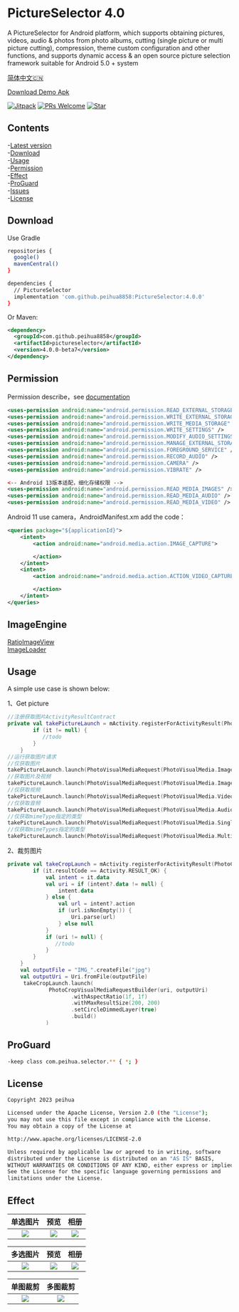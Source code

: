 # PictureSelector 4.0
   A PictureSelector for Android platform, which supports obtaining pictures, videos, audio & photos from photo albums, cutting (single picture or multi picture cutting), compression, theme custom configuration and other functions, and supports dynamic access & an open source picture selection framework suitable for Android 5.0 + system<br> 
   
   [简体中文🇨🇳](README_CN.md)

   [Download Demo Apk](https://github.com/peihua8858/PictureSelector/raw/master/demo/demo_2023-11-10_1721_v4.0.0.apk)<br>

[![Jitpack](https://jitpack.io/v/peihua8858/PictureSelector.svg)](https://github.com/peihua8858)
[![PRs Welcome](https://img.shields.io/badge/PRs-Welcome-brightgreen.svg)](https://github.com/peihua8858)
[![Star](https://img.shields.io/github/stars/peihua8858/PictureSelector.svg)](https://github.com/peihua8858/PictureSelector)


## Contents
-[Latest version](https://github.com/peihua8858/PictureSelector/releases/tag/4.0.0)<br>
-[Download](#Download)<br>
-[Usage](#Usage)<br>
-[Permission](#Permission)<br>
-[Effect](#Effect)<br>
-[ProGuard](#ProGuard)<br>
-[Issues](https://github.com/peihua8858/PictureSelector/wiki/%E5%A6%82%E4%BD%95%E6%8F%90Issues%3F)<br>
-[License](#License)<br>


## Download

Use Gradle

```sh
repositories {
  google()
  mavenCentral()
}

dependencies {
  // PictureSelector
  implementation 'com.github.peihua8858:PictureSelector:4.0.0'
}
```

Or Maven:

```xml
<dependency>
  <groupId>com.github.peihua8858</groupId>
  <artifactId>pictureselector</artifactId>
  <version>4.0.0-beta7</version>
</dependency>
```

## Permission  

Permission describe，see [documentation](https://github.com/peihua8858/PictureSelector/wiki/PictureSelector-4.0-%E6%9D%83%E9%99%90%E4%BD%BF%E7%94%A8%E8%AF%B4%E6%98%8E)

```xml
<uses-permission android:name="android.permission.READ_EXTERNAL_STORAGE" />
<uses-permission android:name="android.permission.WRITE_EXTERNAL_STORAGE" />
<uses-permission android:name="android.permission.WRITE_MEDIA_STORAGE" />
<uses-permission android:name="android.permission.WRITE_SETTINGS" />
<uses-permission android:name="android.permission.MODIFY_AUDIO_SETTINGS" />
<uses-permission android:name="android.permission.MANAGE_EXTERNAL_STORAGE" />
<uses-permission android:name="android.permission.FOREGROUND_SERVICE" />
<uses-permission android:name="android.permission.RECORD_AUDIO" />
<uses-permission android:name="android.permission.CAMERA" />
<uses-permission android:name="android.permission.VIBRATE" />

<-- Android 13版本适配，细化存储权限 -->
<uses-permission android:name="android.permission.READ_MEDIA_IMAGES" />
<uses-permission android:name="android.permission.READ_MEDIA_AUDIO" />
<uses-permission android:name="android.permission.READ_MEDIA_VIDEO" />
```

Android 11 use camera，AndroidManifest.xm add the code：

```xml
<queries package="${applicationId}">
    <intent>
        <action android:name="android.media.action.IMAGE_CAPTURE">

        </action>
    </intent>
    <intent>
        <action android:name="android.media.action.ACTION_VIDEO_CAPTURE">

        </action>
    </intent>
</queries>
```

## ImageEngine
[RatioImageView](https://github.com/peihua8858/ImageLoader/blob/master/imageloader/src/main/java/com/fz/imageloader/widget/RatioImageView.kt)<br>
[ImageLoader](https://github.com/peihua8858/ImageLoader/blob/master/imageloader/src/main/java/com/fz/imageloader/ImageLoader.kt)<br>

## Usage

A simple use case is shown below:

1、Get picture 

```kotlin
//注册获取图片ActivityResultContract
private val takePictureLaunch = mActivity.registerForActivityResult(PhotoVisualMedia()) {
        if (it != null) {
           //todo 
        }
    }
//运行获取图片请求
//仅获取图片
takePictureLaunch.launch(PhotoVisualMediaRequest(PhotoVisualMedia.ImageOnly))
//获取图片及视频
takePictureLaunch.launch(PhotoVisualMediaRequest(PhotoVisualMedia.ImageAndVideo))
//仅获取视频
takePictureLaunch.launch(PhotoVisualMediaRequest(PhotoVisualMedia.VideoOnly))
//仅获取音频
takePictureLaunch.launch(PhotoVisualMediaRequest(PhotoVisualMedia.AudioOnly))
//仅获取mimeType指定的类型
takePictureLaunch.launch(PhotoVisualMediaRequest(PhotoVisualMedia.SingleMimeType(mimeType)))
//仅获取mimeTypes指定的类型
takePictureLaunch.launch(PhotoVisualMediaRequest(PhotoVisualMedia.MultipleMimeType(mimeTypes)))
```
2、裁剪图片
```kotlin
private val takeCropLaunch = mActivity.registerForActivityResult(PhotoCropVisualMedia()) {
        if (it.resultCode == Activity.RESULT_OK) {
            val intent = it.data
            val uri = if (intent?.data != null) {
                intent.data
            } else {
                val url = intent?.action
                if (url.isNonEmpty()) {
                    Uri.parse(url)
                } else null
            }
            if (uri != null) {
               //todo
            }
        }
    }
    val outputFile = "IMG_".createFile("jpg")
    val outputUri = Uri.fromFile(outputFile)
     takeCropLaunch.launch(
             PhotoCropVisualMediaRequestBuilder(uri, outputUri)
                    .withAspectRatio(1f, 1f)
                    .withMaxResultSize(200, 200)
                    .setCircleDimmedLayer(true)
                    .build()
            )

```

## ProGuard
```sh
-keep class com.peihua.selector.** { *; }
```
## License
```sh
Copyright 2023 peihua

Licensed under the Apache License, Version 2.0 (the "License");
you may not use this file except in compliance with the License.
You may obtain a copy of the License at

http://www.apache.org/licenses/LICENSE-2.0

Unless required by applicable law or agreed to in writing, software
distributed under the License is distributed on an "AS IS" BASIS,
WITHOUT WARRANTIES OR CONDITIONS OF ANY KIND, either express or implied.
See the License for the specific language governing permissions and
limitations under the License.
```



## Effect

|          单选图片          |           预览           |           相册           |
|:----------------------:|:----------------------:|:----------------------:|
| ![](images/image1.jpg) | ![](images/image7.jpg) | ![](images/image3.jpg) |

|          多选图片          |           预览           |           相册           |
|:----------------------:|:----------------------:|:----------------------:|
| ![](images/image5.jpg) | ![](images/image8.jpg) | ![](images/image9.jpg) |

|           单图裁剪           |          多图裁剪           |
|:------------------------:|:-----------------------:|
|  ![](images/image4.jpg)  | ![](images/image10.jpg) |
